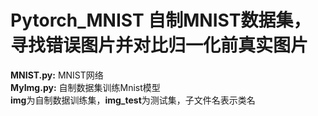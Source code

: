 # Pytorch_MNIST 自制MNIST数据集，寻找错误图片并对比归一化前真实图片

**MNIST.py:** MNIST网络  
**MyImg.py:** 自制数据集训练Mnist模型  
**img**为自制数据训练集，**img_test**为测试集，子文件名表示类名
